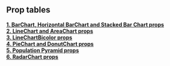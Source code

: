 ## Prop tables

**[1. BarChart, Horizontal BarChart and Stacked Bar Chart props](BarChart/BarChartProps.md)** \
**[2. LineChart and AreaChart props](LineChart/LineChartProps.md)** \
**[3. LineChartBicolor props](LineChart/LineChartBicolorProps.md)** \
**[4. PieChart and DonutChart props](PieChart/PieChartProps.md)** \
**[5. Population Pyramid props](PopulationPyramid/PopulationPyramid.md)** \
**[6. RadarChart props](RadarChart/RadarChartProps.md)**
